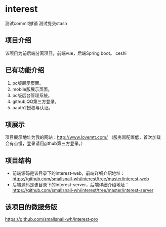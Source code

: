 # interest
测试commit撤销  测试提交stash
## 项目介绍
  该项目为前后端分离项目，前端vue，后端Spring boot。
ceshi
## 已有功能介绍
1. pc版展示页面。
2. mobile版展示页面。
3. pc版后台管理系统。
4. github,QQ第三方登录。
5. oauth2授权与认证。
  
## 项展示
  项目展示地址为我的网站：http://www.lovemtt.com/ （服务器配置低，首次加载会有点慢，登录请用github第三方登录。）

## 项目结构
- 前端源码是该目录下的interest-web，前端详细介绍地址：https://github.com/smallsnail-wh/interest/tree/master/interest-web
- 后端源码是该目录下的interest-server，后端详细介绍地址：https://github.com/smallsnail-wh/interest/tree/master/interest-server

## 该项目的微服务版
https://github.com/smallsnail-wh/interest-pro
